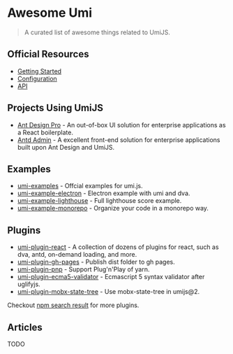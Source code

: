 # Awesome Umi

> A curated list of awesome things related to UmiJS.

## Official Resources

* [Getting Started](https://umijs.org/guide/)
* [Configuration](https://umijs.org/config/)
* [API](https://umijs.org/api/)

## Projects Using UmiJS

* [Ant Design Pro](https://github.com/ant-design/ant-design-pro) - An out-of-box UI solution for enterprise applications as a React boilerplate.
* [Antd Admin](https://github.com/zuiidea/antd-admin) - A excellent front-end solution for enterprise applications built upon Ant Design and UmiJS.

## Examples

* [umi-examples](https://github.com/umijs/umi-examples) - Offcial examples for umi.js.
* [umi-example-electron](https://github.com/umijs/umi-example-electron) -  Electron example with umi and dva.
* [umi-example-lighthouse](https://github.com/umijs/umi-example-lighthouse) - Full lighthouse score example.
* [umi-example-monorepo](https://github.com/umijs/umi-example-monorepo) - Organize your code in a monorepo way.

## Plugins

* [umi-plugin-react](https://github.com/umijs/umi/tree/master/packages/umi-plugin-react) - A collection of dozens of plugins for react, such as dva, antd, on-demand loading, and more.
* [umi-plugin-gh-pages](https://github.com/umijs/umi-plugin-gh-pages) - Publish dist folder to gh pages.
* [umi-plugin-pnp](https://github.com/umijs/umi-plugin-pnp) - Support Plug'n'Play of yarn.
* [umi-plugin-ecma5-validator](https://github.com/umijs/umi-plugin-ecma5-validator) - Ecmascript 5 syntax validator after uglifyjs.
* [umi-plugin-mobx-state-tree](https://github.com/umijs/umi-plugin-mobx-state-tree) - Use mobx-state-tree in umijs@2.

Checkout [npm search result](https://www.npmjs.com/search?q=umi-plugin-) for more plugins.

## Articles

TODO
